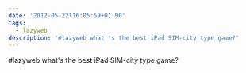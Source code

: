 ```yaml
---
date: '2012-05-22T16:05:59+01:00'
tags:
  - lazyweb
description: '#lazyweb what''s the best iPad SIM-city type game?'
---
```

#lazyweb what's the best iPad SIM-city type game?

